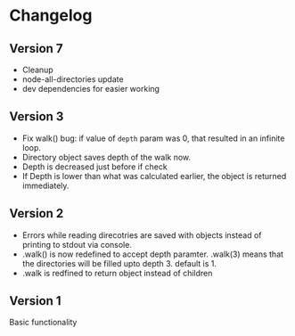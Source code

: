 # Changelog

## Version 7

- Cleanup
- node-all-directories update
- dev dependencies for easier working

## Version 3

- Fix walk() bug: if value of `depth` param was 0, that resulted in an infinite loop.
- Directory object saves depth of the walk now.
- Depth is decreased just before if check
- If Depth is lower than what was calculated earlier, the object is returned immediately.

## Version 2

- Errors while reading direcotries are saved with objects instead of printing to stdout via console.
- .walk() is now redefined to accept depth paramter. .walk(3) means that the directories will be filled upto depth 3.
  default is 1.
- .walk is redfined to return object instead of children

## Version 1

Basic functionality
